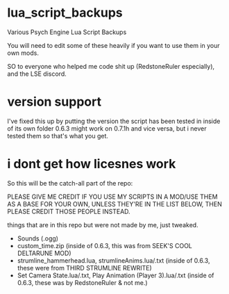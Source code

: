 # lua_script_backups
Various Psych Engine Lua Script Backups

You will need to edit some of these heavily if you want to use them in your own mods.

SO to everyone who helped me code shit up (RedstoneRuler especially), and the LSE discord.

# version support
I've fixed this up by putting the version the script has been tested in inside of its own folder
0.6.3 might work on 0.7.1h and vice versa, but i never tested them so that's what you get.

# i dont get how licesnes work

So this will be the catch-all part of the repo:

PLEASE GIVE ME CREDIT IF YOU USE MY SCRIPTS IN A MOD/USE THEM AS A BASE FOR YOUR OWN,
UNLESS THEY'RE IN THE LIST BELOW, THEN PLEASE CREDIT THOSE PEOPLE INSTEAD.

things that are in this repo but were not made by me, just tweaked.
- Sounds (.ogg)
- custom_time.zip (inside of 0.6.3, this was from SEEK'S COOL DELTARUNE MOD)
- strumline_hammerhead.lua, strumlineAnims.lua/.txt (inside of 0.6.3, these were from THIRD STRUMLINE REWRITE)
- Set Camera State.lua/.txt, Play Animation (Player 3).lua/.txt (inside of 0.6.3, these was by RedstoneRuler & not me.)